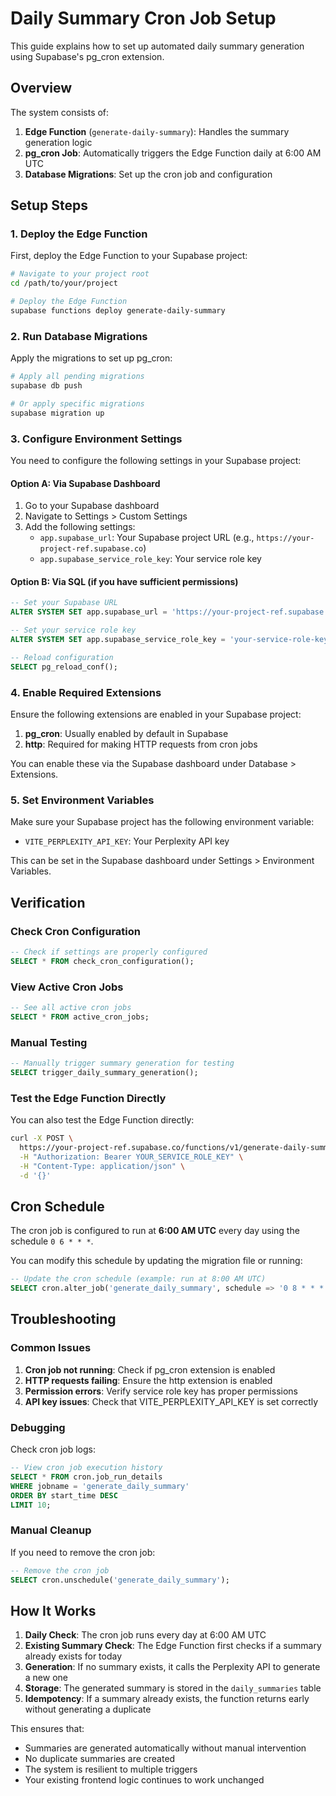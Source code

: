 # Daily Summary Cron Job Setup

This guide explains how to set up automated daily summary generation using Supabase's pg_cron extension.

## Overview

The system consists of:
1. **Edge Function** (`generate-daily-summary`): Handles the summary generation logic
2. **pg_cron Job**: Automatically triggers the Edge Function daily at 6:00 AM UTC
3. **Database Migrations**: Set up the cron job and configuration

## Setup Steps

### 1. Deploy the Edge Function

First, deploy the Edge Function to your Supabase project:

```bash
# Navigate to your project root
cd /path/to/your/project

# Deploy the Edge Function
supabase functions deploy generate-daily-summary
```

### 2. Run Database Migrations

Apply the migrations to set up pg_cron:

```bash
# Apply all pending migrations
supabase db push

# Or apply specific migrations
supabase migration up
```

### 3. Configure Environment Settings

You need to configure the following settings in your Supabase project:

#### Option A: Via Supabase Dashboard
1. Go to your Supabase dashboard
2. Navigate to Settings > Custom Settings
3. Add the following settings:
   - `app.supabase_url`: Your Supabase project URL (e.g., `https://your-project-ref.supabase.co`)
   - `app.supabase_service_role_key`: Your service role key

#### Option B: Via SQL (if you have sufficient permissions)
```sql
-- Set your Supabase URL
ALTER SYSTEM SET app.supabase_url = 'https://your-project-ref.supabase.co';

-- Set your service role key
ALTER SYSTEM SET app.supabase_service_role_key = 'your-service-role-key-here';

-- Reload configuration
SELECT pg_reload_conf();
```

### 4. Enable Required Extensions

Ensure the following extensions are enabled in your Supabase project:

1. **pg_cron**: Usually enabled by default in Supabase
2. **http**: Required for making HTTP requests from cron jobs

You can enable these via the Supabase dashboard under Database > Extensions.

### 5. Set Environment Variables

Make sure your Supabase project has the following environment variable:
- `VITE_PERPLEXITY_API_KEY`: Your Perplexity API key

This can be set in the Supabase dashboard under Settings > Environment Variables.

## Verification

### Check Cron Configuration
```sql
-- Check if settings are properly configured
SELECT * FROM check_cron_configuration();
```

### View Active Cron Jobs
```sql
-- See all active cron jobs
SELECT * FROM active_cron_jobs;
```

### Manual Testing
```sql
-- Manually trigger summary generation for testing
SELECT trigger_daily_summary_generation();
```

### Test the Edge Function Directly
You can also test the Edge Function directly:

```bash
curl -X POST \
  https://your-project-ref.supabase.co/functions/v1/generate-daily-summary \
  -H "Authorization: Bearer YOUR_SERVICE_ROLE_KEY" \
  -H "Content-Type: application/json" \
  -d '{}'
```

## Cron Schedule

The cron job is configured to run at **6:00 AM UTC** every day using the schedule `0 6 * * *`.

You can modify this schedule by updating the migration file or running:

```sql
-- Update the cron schedule (example: run at 8:00 AM UTC)
SELECT cron.alter_job('generate_daily_summary', schedule => '0 8 * * *');
```

## Troubleshooting

### Common Issues

1. **Cron job not running**: Check if pg_cron extension is enabled
2. **HTTP requests failing**: Ensure the http extension is enabled
3. **Permission errors**: Verify service role key has proper permissions
4. **API key issues**: Check that VITE_PERPLEXITY_API_KEY is set correctly

### Debugging

Check cron job logs:
```sql
-- View cron job execution history
SELECT * FROM cron.job_run_details 
WHERE jobname = 'generate_daily_summary' 
ORDER BY start_time DESC 
LIMIT 10;
```

### Manual Cleanup

If you need to remove the cron job:
```sql
-- Remove the cron job
SELECT cron.unschedule('generate_daily_summary');
```

## How It Works

1. **Daily Check**: The cron job runs every day at 6:00 AM UTC
2. **Existing Summary Check**: The Edge Function first checks if a summary already exists for today
3. **Generation**: If no summary exists, it calls the Perplexity API to generate a new one
4. **Storage**: The generated summary is stored in the `daily_summaries` table
5. **Idempotency**: If a summary already exists, the function returns early without generating a duplicate

This ensures that:
- Summaries are generated automatically without manual intervention
- No duplicate summaries are created
- The system is resilient to multiple triggers
- Your existing frontend logic continues to work unchanged